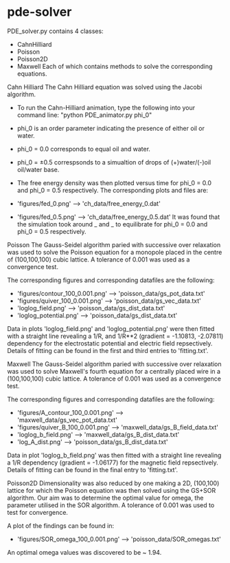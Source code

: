 # pde-solver
PDE_solver.py contains 4 classes:
* CahnHilliard
* Poisson
* Poisson2D
* Maxwell
Each of which contains methods to solve the corresponding equations.

Cahn Hilliard
The Cahn Hilliard equation was solved using the Jacobi algorithm.
* To run the Cahn-Hilliard animation, type the following into your
  command line:
  "python PDE_animator.py phi_0"

* phi_0 is an order parameter indicating the presence of either oil or water.
* phi_0 = 0.0 corresponds to equal oil and water.
* phi_0 = ±0.5 correspsonds to a simualtion of drops of (+)water/(-)oil    oil/water base.

* The free energy density was then plotted versus time for phi_0 = 0.0 and phi_0 = 0.5 respectively. The corresponding plots and files are:
* 'figures/fed_0.png' --> 'ch_data/free_energy_0.dat'
* 'figures/fed_0.5.png' --> 'ch_data/free_energy_0.5.dat'
It was found that the simulation took around _ and _ to equilibrate for phi_0 = 0.0 and phi_0 = 0.5 respectively.

Poisson
The Gauss-Seidel algorithm paried with successive over relaxation was used to solve the Poisson equation for a monopole placed in the centre of (100,100,100) cubic lattice. A tolerance of 0.001 was used as a convergence test.

The corresponding figures and corresponding datafiles are the following:
* 'figures/contour_100_0.001.png' --> 'poisson_data/gs_pot_data.txt'
* 'figures/quiver_100_0.001.png' --> 'poisson_data/gs_vec_data.txt'
* 'loglog_field.png' --> 'poisson_data/gs_dist_data.txt'
* 'loglog_potential.png' --> 'poisson_data/gs_dist_data.txt'

Data in plots 'loglog_field.png' and 'loglog_potential.png' were then fitted with a straight line revealing a 1/R, and 1/R**2 (gradient = -1.10813, -2.07811) dependency for the electrostatic potential and electric field repsectively. Details of fitting can be found in the first and third entries to 'fitting.txt'.

Maxwell
The Gauss-Seidel algorithm paried with successive over relaxation was used to solve Maxwell's fourth equation for a centrally placed wire in a (100,100,100) cubic lattice. A tolerance of 0.001 was used as a convergence test.

The corresponding figures and corresponding datafiles are the following:
* 'figures/A_contour_100_0.001.png' --> 'maxwell_data/gs_vec_pot_data.txt'
* 'figures/quiver_B_100_0.001.png' --> 'maxwell_data/gs_B_field_data.txt'
* 'loglog_b_field.png' --> 'maxwell_data/gs_B_dist_data.txt'
* 'log_A_dist.png' --> 'poisson_data/gs_B_dist_data.txt'

Data in plot 'loglog_b_field.png' was then fitted with a straight line revealing a 1/R dependency (gradient = -1.06177) for the magnetic field repsectively. Details of fitting can be found in the final entry to 'fitting.txt'.

Poisson2D
Dimensionality was also reduced by one making a 2D, (100,100) lattice for which the Poisson equation was then solved using the GS+SOR algorithm. Our aim was to determine the optimal value for omega, the parameter utilised in the SOR algorithm. A tolerance of 0.001 was used to test for convergence.

A plot of the findings can be found in:
* 'figures/SOR_omega_100_0.001.png' --> 'poisson_data/SOR_omegas.txt'

An optimal omega values was discovered to be ~ 1.94.